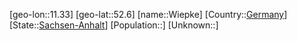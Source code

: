 ﻿---
location: [52.6,11.33]
type: City
tags:
- geo/City


SpocWebEntityId: 35595
isDeleted: false
confidential: public

---
[geo-lon::11.33]
[geo-lat::52.6]
[name::Wiepke]
[Country::[Germany](geo/Continent/Europe/Germany.md)]
[State::[Sachsen-Anhalt](geo/Continent/Europe/Germany/Sachsen-Anhalt.md)]
[Population::]
[Unknown::]

